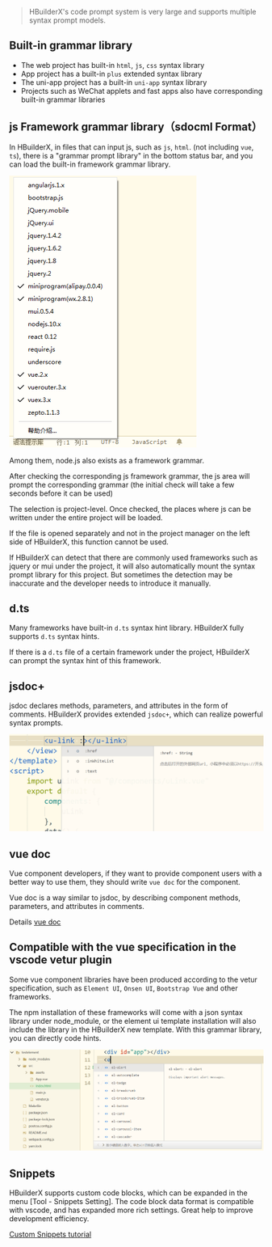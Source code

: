 > HBuilderX's code prompt system is very large and supports multiple syntax prompt models.

## Built-in grammar library
- The web project has built-in `html`, `js`, `css` syntax library
- App project has a built-in `plus` extended syntax library
- The uni-app project has a built-in `uni-app` syntax library
- Projects such as WeChat applets and fast apps also have corresponding built-in grammar libraries

## js Framework grammar library（sdocml Format）

In HBuilderX, in files that can input js, such as `js`, `html`. (not including `vue`, `ts`), there is a "grammar prompt library" in the bottom status bar, and you can load the built-in framework grammar library.

<img src="/static/snapshots/tutorial/lang_1.png" />

Among them, node.js also exists as a framework grammar.

After checking the corresponding js framework grammar, the js area will prompt the corresponding grammar (the initial check will take a few seconds before it can be used)

The selection is project-level. Once checked, the places where js can be written under the entire project will be loaded.

If the file is opened separately and not in the project manager on the left side of HBuilderX, this function cannot be used.

If HBuilderX can detect that there are commonly used frameworks such as jquery or mui under the project, it will also automatically mount the syntax prompt library for this project. But sometimes the detection may be inaccurate and the developer needs to introduce it manually.

## d.ts

Many frameworks have built-in `d.ts` syntax hint library. HBuilderX fully supports `d.ts` syntax hints.

If there is a `d.ts` file of a certain framework under the project, HBuilderX can prompt the syntax hint of this framework.

## jsdoc+

jsdoc declares methods, parameters, and attributes in the form of comments. HBuilderX provides extended `jsdoc+`, which can realize powerful syntax prompts.

<img src="/static/snapshots/tutorial/lang_2.png" style="zoom:50%;" />

## vue doc

Vue component developers, if they want to provide component users with a better way to use them, they should write `vue doc` for the component.

Vue doc is a way similar to jsdoc, by describing component methods, parameters, and attributes in comments.

Details [vue doc](https://hx.dcloud.net.cn/Tutorial/Language/vuedoc)

## Compatible with the vue specification in the vscode vetur plugin

Some vue component libraries have been produced according to the vetur specification, such as `Element UI`, `Onsen UI`, `Bootstrap Vue` and other frameworks.

The npm installation of these frameworks will come with a json syntax library under node_module, or the element ui template installation will also include the library in the HBuilderX new template. With this grammar library, you can directly code hints.

<img src="/static/snapshots/tutorial/lang_3.png" style="zoom:50%;"/>

## Snippets

HBuilderX supports custom code blocks, which can be expanded in the menu [Tool - Snippets Setting].
The code block data format is compatible with vscode, and has expanded more rich settings. Great help to improve development efficiency.

<a href="/Tutorial/Language/Snippets">Custom Snippets tutorial</a>